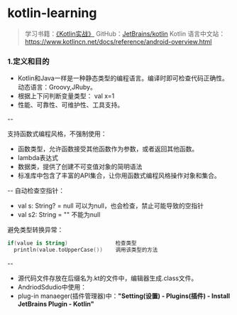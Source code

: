 # kotlin-learning

> 学习书籍：[《Kotlin实战》][1]
> GitHub：[JetBrains/kotlin][2]
> Kotlin 语言中文站：https://www.kotlincn.net/docs/reference/android-overview.html

### 1.定义和目的
 - Kotlin和Java一样是一种静态类型的编程语言。编译时即可检查代码正确性。动态语言：Groovy,JRuby。
 - 根据上下问判断变量类型： val x=1
 - 性能、可靠性、可维护性、工具支持。

--

支持函数式编程风格，不强制使用：

 - 函数类型，允许函数接受其他函数作为参数，或者返回其他函数。
 - lambda表达式
 - 数据类，提供了创建不可变值对象的简明语法
 - 标准库中包含了丰富的API集合，让你用函数式编程风格操作对象和集合。

--
自动检查空指针：

 - val s: String? = null  可以为null，也会检查，禁止可能导致的空指针
 - val s2: String = ""    不能为null

避免类型转换异常：

```kotlin
if(value is String)               检查类型
  println(value.toUpperCase())    调用该类型的方法
```

--

 - 源代码文件存放在后缀名为.kt的文件中，编辑器生成.class文件。
 - AndriodSdudio中使用：
  - plug-in manaeger(插件管理器)中：**"Setting(设置) - Plugins(插件) - Install JetBrains Plugin - Kotlin"**




[1]:https://book.douban.com/subject/27093660/
[2]:https://github.com/JetBrains/kotlin